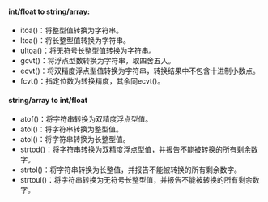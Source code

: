 #### int/float to string/array:

+ itoa()：将整型值转换为字符串。
+ ltoa()：将长整型值转换为字符串。
+ ultoa()：将无符号长整型值转换为字符串。
+ gcvt()：将浮点型数转换为字符串，取四舍五入。
+ ecvt()：将双精度浮点型值转换为字符串，转换结果中不包含十进制小数点。
+ fcvt()：指定位数为转换精度，其余同ecvt()。


#### string/array to int/float

+ atof()：将字符串转换为双精度浮点型值。
+ atoi()：将字符串转换为整型值。
+ atol()：将字符串转换为长整型值。
+ strtod()：将字符串转换为双精度浮点型值，并报告不能被转换的所有剩余数字。
+ strtol()：将字符串转换为长整值，并报告不能被转换的所有剩余数字。
+ strtoul()：将字符串转换为无符号长整型值，并报告不能被转换的所有剩余数字。